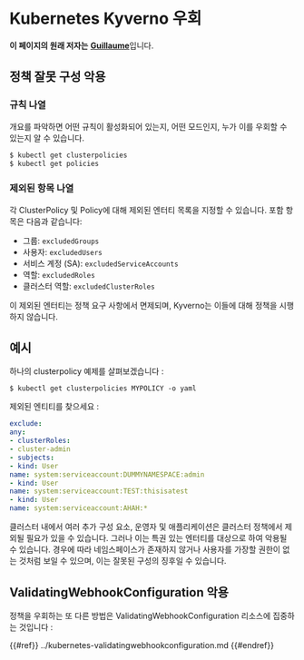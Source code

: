 # Kubernetes Kyverno 우회

**이 페이지의 원래 저자는** [**Guillaume**](https://www.linkedin.com/in/guillaume-chapela-ab4b9a196)입니다.

## 정책 잘못 구성 악용

### 규칙 나열

개요를 파악하면 어떤 규칙이 활성화되어 있는지, 어떤 모드인지, 누가 이를 우회할 수 있는지 알 수 있습니다.
```bash
$ kubectl get clusterpolicies
$ kubectl get policies
```
### 제외된 항목 나열

각 ClusterPolicy 및 Policy에 대해 제외된 엔터티 목록을 지정할 수 있습니다. 포함 항목은 다음과 같습니다:

- 그룹: `excludedGroups`
- 사용자: `excludedUsers`
- 서비스 계정 (SA): `excludedServiceAccounts`
- 역할: `excludedRoles`
- 클러스터 역할: `excludedClusterRoles`

이 제외된 엔터티는 정책 요구 사항에서 면제되며, Kyverno는 이들에 대해 정책을 시행하지 않습니다.

## 예시&#x20;

하나의 clusterpolicy 예제를 살펴보겠습니다 :&#x20;
```
$ kubectl get clusterpolicies MYPOLICY -o yaml
```
제외된 엔티티를 찾으세요 :&#x20;
```yaml
exclude:
any:
- clusterRoles:
- cluster-admin
- subjects:
- kind: User
name: system:serviceaccount:DUMMYNAMESPACE:admin
- kind: User
name: system:serviceaccount:TEST:thisisatest
- kind: User
name: system:serviceaccount:AHAH:*
```
클러스터 내에서 여러 추가 구성 요소, 운영자 및 애플리케이션은 클러스터 정책에서 제외될 필요가 있을 수 있습니다. 그러나 이는 특권 있는 엔터티를 대상으로 하여 악용될 수 있습니다. 경우에 따라 네임스페이스가 존재하지 않거나 사용자를 가장할 권한이 없는 것처럼 보일 수 있으며, 이는 잘못된 구성의 징후일 수 있습니다.

## ValidatingWebhookConfiguration 악용

정책을 우회하는 또 다른 방법은 ValidatingWebhookConfiguration 리소스에 집중하는 것입니다 :&#x20;

{{#ref}}
../kubernetes-validatingwebhookconfiguration.md
{{#endref}}
